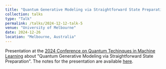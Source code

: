 ```yaml
---
title: "Quantum Generative Modeling via Straightforward State Preparation"
collection: talks
type: "Talk"
permalink: /talks/2024-12-12-talk-5
venue: "University of Melbourne"
date: 2024-12-26
location: "Melbourne, Australia"
---
```


Presentation at the [2024 Conference on Quantum Techinques in Machine Learning](https://qtml2024.org/) about "Quantum Generative Modeling via Straightforward State Preparation". The notes for the presentation are available [here](/assets/files/qtml2024-1).
